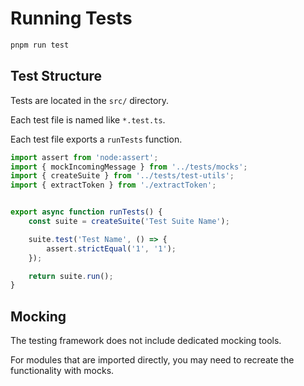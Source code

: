 # Running Tests

```bash
pnpm run test
```

## Test Structure

Tests are located in the `src/` directory.

Each test file is named like `*.test.ts`.

Each test file exports a `runTests` function.


```ts
import assert from 'node:assert';
import { mockIncomingMessage } from '../tests/mocks';
import { createSuite } from '../tests/test-utils';
import { extractToken } from './extractToken';


export async function runTests() {
	const suite = createSuite('Test Suite Name');

	suite.test('Test Name', () => {
		assert.strictEqual('1', '1');
	});

	return suite.run();
}

```


## Mocking

The testing framework does not include dedicated mocking tools.

For modules that are imported directly, you may need to recreate the functionality with mocks.

